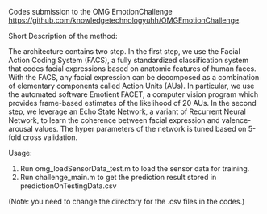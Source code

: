 Codes submission to the OMG EmotionChallenge https://github.com/knowledgetechnologyuhh/OMGEmotionChallenge.

Short Description of the method:

The architecture contains two step. In the first step, we use the Facial Action Coding System (FACS), a fully standardized classification system that codes facial expressions based on anatomic features of human faces. With the FACS, any facial expression can be decomposed as a combination of elementary components called Action Units (AUs). In particular, we use the automated software Emotient FACET, a computer vision program which provides frame-based estimates of the likelihood of 20 AUs. In the second step, we leverage an Echo State Network, a variant of Recurrent Neural Network, to learn the coherence between facial expression and valence-arousal values. The hyper parameters of the network is tuned based on 5-fold cross validation.


Usage: 

1. Run omg_loadSensorData_test.m to load the sensor data for training.
2. Run challenge_main.m to get the prediction result stored in predictionOnTestingData.csv

(Note: you need to change the directory for the .csv files in the codes.)

